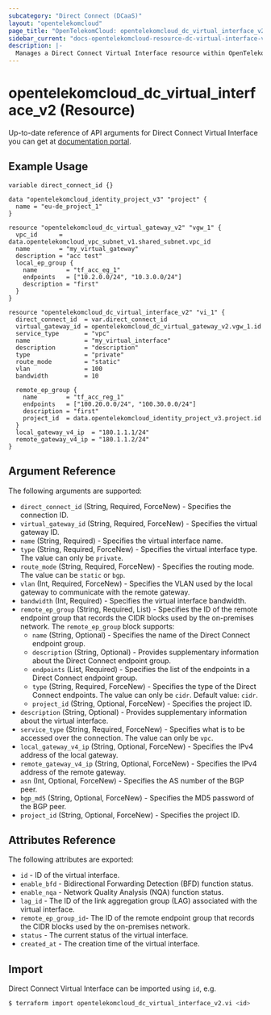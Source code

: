 ```yaml
---
subcategory: "Direct Connect (DCaaS)"
layout: "opentelekomcloud"
page_title: "OpenTelekomCloud: opentelekomcloud_dc_virtual_interface_v2"
sidebar_current: "docs-opentelekomcloud-resource-dc-virtual-interface-v2"
description: |-
  Manages a Direct Connect Virtual Interface resource within OpenTelekomCloud.
---
```


# opentelekomcloud_dc_virtual_interface_v2 (Resource)

Up-to-date reference of API arguments for Direct Connect Virtual Interface you can get at
[documentation portal](https://docs.otc.t-systems.com/direct-connect/api-ref/apis/virtual_interface/index.html).

## Example Usage

```hcl
variable direct_connect_id {}

data "opentelekomcloud_identity_project_v3" "project" {
  name = "eu-de_project_1"
}

resource "opentelekomcloud_dc_virtual_gateway_v2" "vgw_1" {
  vpc_id      = data.opentelekomcloud_vpc_subnet_v1.shared_subnet.vpc_id
  name        = "my_virtual_gateway"
  description = "acc test"
  local_ep_group {
    name        = "tf_acc_eg_1"
    endpoints   = ["10.2.0.0/24", "10.3.0.0/24"]
    description = "first"
  }
}

resource "opentelekomcloud_dc_virtual_interface_v2" "vi_1" {
  direct_connect_id  = var.direct_connect_id
  virtual_gateway_id = opentelekomcloud_dc_virtual_gateway_v2.vgw_1.id
  service_type       = "vpc"
  name               = "my_virtual_interface"
  description        = "description"
  type               = "private"
  route_mode         = "static"
  vlan               = 100
  bandwidth          = 10

  remote_ep_group {
    name        = "tf_acc_reg_1"
    endpoints   = ["100.20.0.0/24", "100.30.0.0/24"]
    description = "first"
    project_id  = data.opentelekomcloud_identity_project_v3.project.id
  }
  local_gateway_v4_ip  = "180.1.1.1/24"
  remote_gateway_v4_ip = "180.1.1.2/24"
}
```

## Argument Reference

The following arguments are supported:

* `direct_connect_id` (String, Required, ForceNew) - Specifies the connection ID.
* `virtual_gateway_id` (String, Required, ForceNew) - Specifies the virtual gateway ID.
* `name` (String, Required) - Specifies the virtual interface name.
* `type` (String, Required, ForceNew) - Specifies the virtual interface type. The value can only be `private`.
* `route_mode` (String, Required, ForceNew) - Specifies the routing mode. The value can be `static` or `bgp`.
* `vlan` (Int, Required, ForceNew) - Specifies the VLAN used by the local gateway to communicate with the remote gateway.
* `bandwidth` (Int, Required) - Specifies the virtual interface bandwidth.
* `remote_ep_group` (String, Required, List) - Specifies the ID of the remote endpoint group that records the CIDR blocks used by the on-premises network.
  The `remote_ep_group` block supports:
    * `name` (String, Optional) - Specifies the name of the Direct Connect endpoint group.
    * `description` (String, Optional) - Provides supplementary information about the Direct Connect endpoint group.
    * `endpoints` (List, Required) - Specifies the list of the endpoints in a Direct Connect endpoint group.
    * `type` (String, Required, ForceNew) - Specifies the type of the Direct Connect endpoints. The value can only be `cidr`. Default value: `cidr`.
    * `project_id` (String, Optional, ForceNew) - Specifies the project ID.
* `description` (String, Optional) - Provides supplementary information about the virtual interface.
* `service_type` (String, Required, ForceNew) - Specifies what is to be accessed over the connection. The value can only be `vpc`.
* `local_gateway_v4_ip` (String, Optional, ForceNew) - Specifies the IPv4 address of the local gateway.
* `remote_gateway_v4_ip` (String, Optional, ForceNew) - Specifies the IPv4 address of the remote gateway.
* `asn` (Int, Optional, ForceNew) - Specifies the AS number of the BGP peer.
* `bgp_md5` (String, Optional, ForceNew) - Specifies the MD5 password of the BGP peer.
* `project_id` (String, Optional, ForceNew) - Specifies the project ID.

## Attributes Reference

The following attributes are exported:

* `id` -  ID of the virtual interface.
* `enable_bfd` - Bidirectional Forwarding Detection (BFD) function status.
* `enable_nqa` -  Network Quality Analysis (NQA) function status.
* `lag_id` -  The ID of the link aggregation group (LAG) associated with the virtual interface.
* `remote_ep_group_id`- The ID of the remote endpoint group that records the CIDR blocks used by the on-premises network.
* `status` -  The current status of the virtual interface.
* `created_at` -  The creation time of the virtual interface.

## Import

Direct Connect Virtual Interface can be imported using `id`, e.g.

```sh
$ terraform import opentelekomcloud_dc_virtual_interface_v2.vi <id>
```
